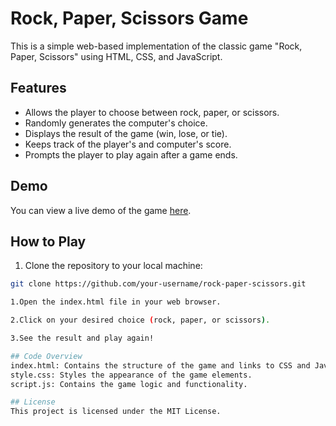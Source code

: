# Rock, Paper, Scissors Game

This is a simple web-based implementation of the classic game "Rock, Paper, Scissors" using HTML, CSS, and JavaScript.

## Features

- Allows the player to choose between rock, paper, or scissors.
- Randomly generates the computer's choice.
- Displays the result of the game (win, lose, or tie).
- Keeps track of the player's and computer's score.
- Prompts the player to play again after a game ends.

## Demo

You can view a live demo of the game [here]([#](https://cfisher21.github.io/RockPaperScissors/)).

## How to Play

1. Clone the repository to your local machine:

```bash
git clone https://github.com/your-username/rock-paper-scissors.git

1.Open the index.html file in your web browser.

2.Click on your desired choice (rock, paper, or scissors).

3.See the result and play again!

## Code Overview
index.html: Contains the structure of the game and links to CSS and JavaScript files.
style.css: Styles the appearance of the game elements.
script.js: Contains the game logic and functionality.

## License
This project is licensed under the MIT License.
